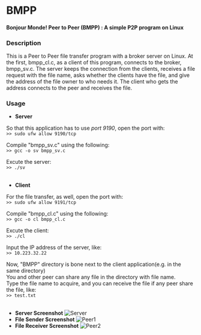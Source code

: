 # BMPP
#### Bonjour Monde! Peer to Peer (BMPP) : A simple P2P program on Linux  

### Description
This is a Peer to Peer file transfer program with a broker server on Linux. At the first, bmpp_cl.c, as a client of this program,
connects to the broker, bmpp_sv.c. The server keeps the connection from the clients, receives a file request with the file name,
asks whether the clients have the file, and give the address of the file owner to who needs it. The client who gets the address 
connects to the peer and receives the file.  

### Usage
* **Server**  

So that this application has to use _port 9190_, open the port with:  
```>> sudo ufw allow 9190/tcp```  
  
Compile "bmpp_sv.c" using the following:  
```>> gcc -o sv bmpp_sv.c```  
  
Excute the server:  
```>> ./sv```  
&nbsp;
&nbsp;
* **Client**  
  
For the file transfer, as well, open the port with:  
```>> sudo ufw allow 9191/tcp```  
  
Compile "bmpp_cl.c" using the following:  
```>> gcc -o cl bmpp_cl.c```  
  
Excute the client:  
```>> ./cl```  
  
Input the IP address of the server, like:  
```>> 10.223.32.22```  
  
Now, "BMPP" directory is bone next to the client application(e.g. in the same directory)  
You and other peer can share any file in the directory with file name.  
Type the file name to acquire, and you can receive the file if any peer share the file, like:  
```>> test.txt```  
&nbsp;
&nbsp;
* **Server Screenshot**
![Server](./image/Server.PNG)
&nbsp;
* **File Sender Screenshot**
![Peer1](./image/Peer1.PNG)
&nbsp;
* **File Receiver Screenshot**
![Peer2](./image/Peer2.PNG)
